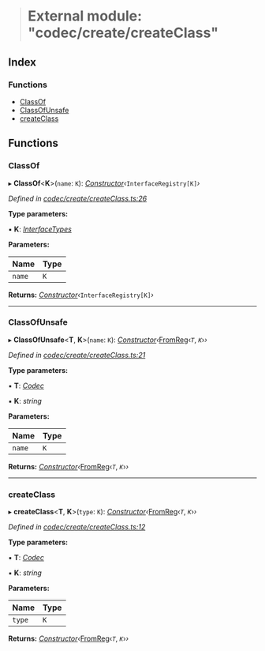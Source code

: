> # External module: "codec/create/createClass"

## Index

### Functions

* [ClassOf](_codec_create_createclass_.md#classof)
* [ClassOfUnsafe](_codec_create_createclass_.md#classofunsafe)
* [createClass](_codec_create_createclass_.md#createclass)

## Functions

###  ClassOf

▸ **ClassOf**<**K**>(`name`: `K`): *[Constructor](../interfaces/_types_.constructor.md)‹*`InterfaceRegistry[K]`*›*

*Defined in [codec/create/createClass.ts:26](https://github.com/polkadot-js/api/blob/4115b8a/packages/types/src/codec/create/createClass.ts#L26)*

**Type parameters:**

▪ **K**: *[InterfaceTypes](_types_.md#interfacetypes)*

**Parameters:**

Name | Type |
------ | ------ |
`name` | `K` |

**Returns:** *[Constructor](../interfaces/_types_.constructor.md)‹*`InterfaceRegistry[K]`*›*

___

###  ClassOfUnsafe

▸ **ClassOfUnsafe**<**T**, **K**>(`name`: `K`): *[Constructor](../interfaces/_types_.constructor.md)‹*[FromReg](_codec_create_types_.md#fromreg)‹*`T`*, *`K`*›*›*

*Defined in [codec/create/createClass.ts:21](https://github.com/polkadot-js/api/blob/4115b8a/packages/types/src/codec/create/createClass.ts#L21)*

**Type parameters:**

▪ **T**: *[Codec](../interfaces/_types_.codec.md)*

▪ **K**: *string*

**Parameters:**

Name | Type |
------ | ------ |
`name` | `K` |

**Returns:** *[Constructor](../interfaces/_types_.constructor.md)‹*[FromReg](_codec_create_types_.md#fromreg)‹*`T`*, *`K`*›*›*

___

###  createClass

▸ **createClass**<**T**, **K**>(`type`: `K`): *[Constructor](../interfaces/_types_.constructor.md)‹*[FromReg](_codec_create_types_.md#fromreg)‹*`T`*, *`K`*›*›*

*Defined in [codec/create/createClass.ts:12](https://github.com/polkadot-js/api/blob/4115b8a/packages/types/src/codec/create/createClass.ts#L12)*

**Type parameters:**

▪ **T**: *[Codec](../interfaces/_types_.codec.md)*

▪ **K**: *string*

**Parameters:**

Name | Type |
------ | ------ |
`type` | `K` |

**Returns:** *[Constructor](../interfaces/_types_.constructor.md)‹*[FromReg](_codec_create_types_.md#fromreg)‹*`T`*, *`K`*›*›*